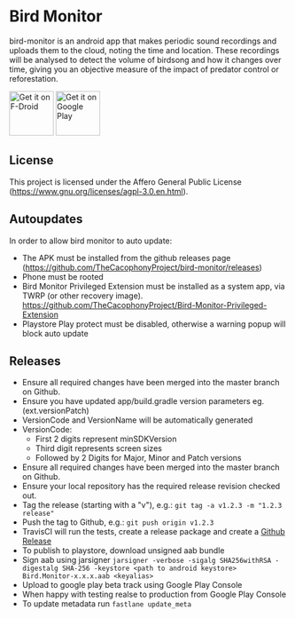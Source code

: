 # Bird Monitor

bird-monitor is an android app that makes periodic sound recordings and uploads them to the cloud, noting the time and location.
These recordings will be analysed to detect the volume of birdsong and how it changes over time, giving you an objective measure of the impact of predator control or reforestation.

[<img src="https://fdroid.gitlab.io/artwork/badge/get-it-on.png"
     alt="Get it on F-Droid"
     height="80">](https://f-droid.org/packages/nz.org.cacophony.birdmonitor/)
[<img src="https://play.google.com/intl/en_us/badges/images/generic/en-play-badge.png"
     alt="Get it on Google Play"
     height="80">](https://play.google.com/store/apps/details?id=nz.org.cacophony.birdmonitor)

## License

This project is licensed under the Affero General Public License
(https://www.gnu.org/licenses/agpl-3.0.en.html).

## Autoupdates

In order to allow bird monitor to auto update:
* The APK must be installed from the github releases page (https://github.com/TheCacophonyProject/bird-monitor/releases)
* Phone must be rooted
* Bird Monitor Privileged Extension must be installed as a system app, via TWRP (or other recovery image).
  https://github.com/TheCacophonyProject/Bird-Monitor-Privileged-Extension
* Playstore Play protect must be disabled, otherwise a warning popup will block auto update

## Releases

* Ensure all required changes have been merged into the master branch on Github.
* Ensure you have updated app/build.gradle version parameters eg. (ext.versionPatch)
* VersionCode and VersionName will be automatically generated
* VersionCode:
	- First 2 digits represent minSDKVersion
	- Third digit represents screen sizes
	- Followed by 2 Digits for Major, Minor and Patch versions
* Ensure all required changes have been merged into the master branch on Github.
* Ensure your local repository has the required release revision checked out.
* Tag the release (starting with a "v"), e.g.: `git tag -a v1.2.3 -m "1.2.3 release"`
* Push the tag to Github, e.g.: `git push origin v1.2.3`
* TravisCI will run the tests, create a release package and create a
  [Github Release](https://github.com/TheCacophonyProject/bird-monitor/releases)
* To publish to playstore, download unsigned aab bundle
* Sign aab using jarsigner `jarsigner -verbose -sigalg SHA256withRSA -digestalg SHA-256 -keystore <path to android keystore> Bird.Monitor-x.x.x.aab <keyalias>`
* Upload to google play beta track using Google Play Console
* When happy with testing realse to production from Google Play Console
* To update metadata run `fastlane update_meta`